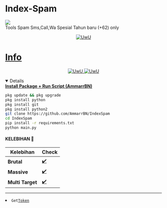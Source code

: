 # Index-Spam
<img src="https://img.shields.io/static/v1?label=Author&color=green&message=./AmmarExploit &logo=Acclaim&logoColor=white&style=for-the-badge"><br>
Tools Spam Sms,Call,Wa Spesial Tahun baru (+62) only
<p align="center">
  <a href="https://github.com/AmmarrBN"><img src="http://readme-typing-svg.herokuapp.com?color=FFFFFF&center=true&vCenter=true&multiline=false&lines=Minimal+Kasi+Star+lah+kontol+!" alt="UwU">
</p>

# Info
<p align="center">
  <a href="https://github.com/AmmarrBN"><img src="http://readme-typing-svg.herokuapp.com?color=FFFFFF&center=true&vCenter=true&multiline=false&lines=Sewaktu+waktu+tools+ini+akan" alt="UwU">
  <a href="https://github.com/AmmarrBN"><img src="http://readme-typing-svg.herokuapp.com?color=FFFFFF&center=true&vCenter=true&multiline=false&lines=expired+jadi+gunakan+dengan+bijak+!" alt="UwU">
</p>

<details open>
  <summary><strong> Install Package + Run Script (AmmarrBN)</strong></summary>

  ```bash
  pkg update && pkg upgrade
  pkg install python
  pkg install git
  pkg install python2
  git clone https://github.com/AmmarrBN/IndexSpam
  cd IndexSpam
  pip install -r requirements.txt
  python main.py
  ```
  </details>

#### KELEBIHAN 📍
| Kelebihan | Check |
|--------|--------|
| **Brutal** |[✔️](https://github.com/AmmarrBN) |
| **Massive** |[✔️](https://github.com/AmmarrBN) |
| **Multi Target** |[✔️](https://github.com/AmmarrBN) |
---------

<li><code>Get<a href="https://karyawan.co.id/tjbH5aNo">Token</a></code></li>
